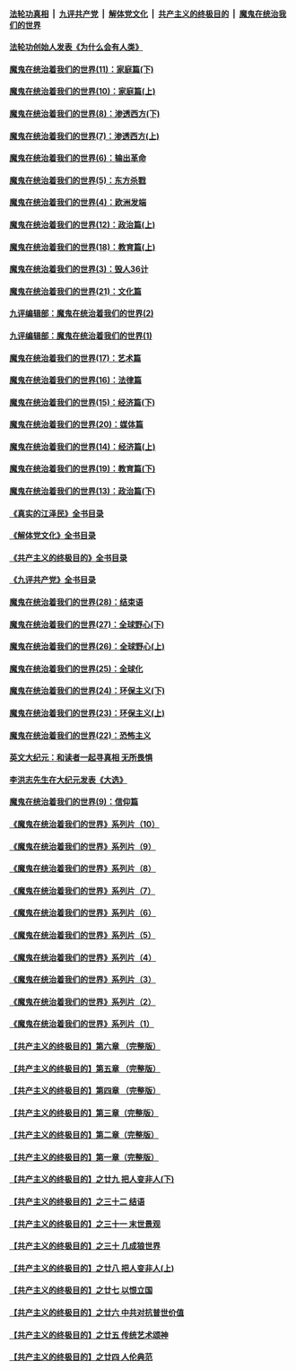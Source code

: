 ####  [法轮功真相](../../../../basic/blob/master/README.md?t=01280812) &nbsp;|&nbsp; [九评共产党](../../../../9ping.md/blob/master/README.md?t=01280812) &nbsp;|&nbsp; [解体党文化](../../../../jtdwh.md/blob/master/README.md?t=01280812)  &nbsp;|&nbsp; [共产主义的终极目的](../../../../gczydzjmd.md/blob/master/README.md?t=01280812) &nbsp;|&nbsp; [魔鬼在统治我们的世界](../../../../mgztzwmdsj.md/blob/master/README.md?t=01280812) 

#### [法轮功创始人发表《为什么会有人类》](../pages/nsc422/n13912117.md?t=01280812) 

#### [魔鬼在统治着我们的世界(11)：家庭篇(下)](../pages/nsc422/n10440961.md?t=01280812) 

#### [魔鬼在统治着我们的世界(10)：家庭篇(上)](../pages/nsc422/n10435448.md?t=01280812) 

#### [魔鬼在统治着我们的世界(8)：渗透西方(下)](../pages/nsc422/n10429603.md?t=01280812) 

#### [魔鬼在统治着我们的世界(7)：渗透西方(上)](../pages/nsc422/n10426013.md?t=01280812) 

#### [魔鬼在统治着我们的世界(6)：输出革命](../pages/nsc422/n10421536.md?t=01280812) 

#### [魔鬼在统治着我们的世界(5)：东方杀戮](../pages/nsc422/n10417707.md?t=01280812) 

#### [魔鬼在统治着我们的世界(4)：欧洲发端](../pages/nsc422/n10414890.md?t=01280812) 

#### [魔鬼在统治着我们的世界(12)：政治篇(上)](../pages/nsc422/n10444576.md?t=01280812) 

#### [魔鬼在统治着我们的世界(18)：教育篇(上)](../pages/nsc422/n10526970.md?t=01280812) 

#### [魔鬼在统治着我们的世界(3)：毁人36计](../pages/nsc422/n10411583.md?t=01280812) 

#### [魔鬼在统治着我们的世界(21)：文化篇](../pages/nsc422/n10597706.md?t=01280812) 

#### [九评编辑部：魔鬼在统治着我们的世界(2)](../pages/nsc422/n10410036.md?t=01280812) 

#### [九评编辑部：魔鬼在统治着我们的世界(1)](../pages/nsc422/n10406825.md?t=01280812) 

#### [魔鬼在统治着我们的世界(17)：艺术篇](../pages/nsc422/n10499093.md?t=01280812) 

#### [魔鬼在统治着我们的世界(16)：法律篇](../pages/nsc422/n10485969.md?t=01280812) 

#### [魔鬼在统治着我们的世界(15)：经济篇(下)](../pages/nsc422/n10469975.md?t=01280812) 

#### [魔鬼在统治着我们的世界(20)：媒体篇](../pages/nsc422/n10586579.md?t=01280812) 

#### [魔鬼在统治着我们的世界(14)：经济篇(上)](../pages/nsc422/n10457370.md?t=01280812) 

#### [魔鬼在统治着我们的世界(19)：教育篇(下)](../pages/nsc422/n10564808.md?t=01280812) 

#### [魔鬼在统治着我们的世界(13)：政治篇(下)](../pages/nsc422/n10448270.md?t=01280812) 

#### [《真实的江泽民》全书目录](../pages/nsc422/n13721399.md?t=01280812) 

#### [《解体党文化》全书目录](../pages/nsc422/n13721157.md?t=01280812) 

#### [《共产主义的终极目的》全书目录](../pages/nsc422/n13721048.md?t=01280812) 

#### [《九评共产党》全书目录](../pages/nsc422/n13708085.md?t=01280812) 

#### [魔鬼在统治着我们的世界(28)：结束语](../pages/nsc422/n10936246.md?t=01280812) 

#### [魔鬼在统治着我们的世界(27)：全球野心(下)](../pages/nsc422/n10928319.md?t=01280812) 

#### [魔鬼在统治着我们的世界(26)：全球野心(上)](../pages/nsc422/n10900318.md?t=01280812) 

#### [魔鬼在统治着我们的世界(25)：全球化](../pages/nsc422/n10788205.md?t=01280812) 

#### [魔鬼在统治着我们的世界(24)：环保主义(下)](../pages/nsc422/n10695307.md?t=01280812) 

#### [魔鬼在统治着我们的世界(23)：环保主义(上)](../pages/nsc422/n10688613.md?t=01280812) 

#### [魔鬼在统治着我们的世界(22)：恐怖主义](../pages/nsc422/n10614727.md?t=01280812) 

#### [英文大纪元：和读者一起寻真相 无所畏惧](../pages/nsc422/n12542027.md?t=01280812) 

#### [李洪志先生在大纪元发表《大选》](../pages/nsc422/n12534746.md?t=01280812) 

#### [魔鬼在统治着我们的世界(9)：信仰篇](../pages/nsc422/n10432159.md?t=01280812) 

#### [《魔鬼在统治着我们的世界》系列片（10）](../pages/nsc422/n12292670.md?t=01280812) 

#### [《魔鬼在统治着我们的世界》系列片（9）](../pages/nsc422/n12290859.md?t=01280812) 

#### [《魔鬼在统治着我们的世界》系列片（8）](../pages/nsc422/n12287445.md?t=01280812) 

#### [《魔鬼在统治着我们的世界》系列片（7）](../pages/nsc422/n12283425.md?t=01280812) 

#### [《魔鬼在统治着我们的世界》系列片（6）](../pages/nsc422/n12282314.md?t=01280812) 

#### [《魔鬼在统治着我们的世界》系列片（5）](../pages/nsc422/n12281419.md?t=01280812) 

#### [《魔鬼在统治着我们的世界》系列片（4）](../pages/nsc422/n12274024.md?t=01280812) 

#### [《魔鬼在统治着我们的世界》系列片（3）](../pages/nsc422/n12271322.md?t=01280812) 

#### [《魔鬼在统治着我们的世界》系列片（2）](../pages/nsc422/n12269049.md?t=01280812) 

#### [《魔鬼在统治着我们的世界》系列片（1）](../pages/nsc422/n12267575.md?t=01280812) 

#### [【共产主义的终极目的】第六章 （完整版）](../pages/nsc422/n11428913.md?t=01280812) 

#### [【共产主义的终极目的】第五章 （完整版）](../pages/nsc422/n11428912.md?t=01280812) 

#### [【共产主义的终极目的】第四章 （完整版）](../pages/nsc422/n11428907.md?t=01280812) 

#### [【共产主义的终极目的】第三章（完整版）](../pages/nsc422/n11428848.md?t=01280812) 

#### [【共产主义的终极目的】第二章（完整版）](../pages/nsc422/n11428831.md?t=01280812) 

#### [【共产主义的终极目的】第一章（完整版）](../pages/nsc422/n11417651.md?t=01280812) 

#### [【共产主义的终极目的】之廿九 把人变非人(下)](../pages/nsc422/n11344140.md?t=01280812) 

#### [【共产主义的终极目的】之三十二 结语](../pages/nsc422/n11360535.md?t=01280812) 

#### [【共产主义的终极目的】之三十一 末世景观](../pages/nsc422/n11351129.md?t=01280812) 

#### [【共产主义的终极目的】之三十 几成狼世界](../pages/nsc422/n11348280.md?t=01280812) 

#### [【共产主义的终极目的】之廿八 把人变非人(上)](../pages/nsc422/n11340492.md?t=01280812) 

#### [【共产主义的终极目的】之廿七 以恨立国](../pages/nsc422/n11336944.md?t=01280812) 

#### [【共产主义的终极目的】之廿六 中共对抗普世价值](../pages/nsc422/n11324785.md?t=01280812) 

#### [【共产主义的终极目的】之廿五 传统艺术颂神](../pages/nsc422/n11296396.md?t=01280812) 

#### [【共产主义的终极目的】之廿四 人伦典范](../pages/nsc422/n11296397.md?t=01280812) 

